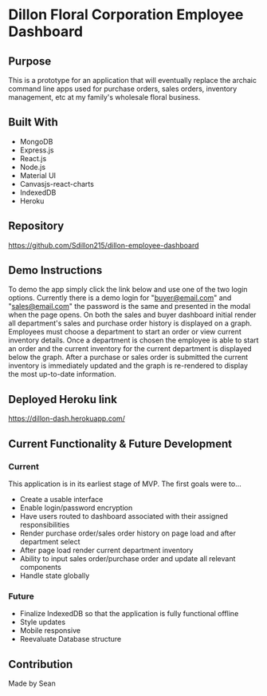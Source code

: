 # Dillon Floral Corporation Employee Dashboard

## Purpose
This is a prototype for an application that will eventually replace the archaic command line apps used for purchase orders, sales orders, inventory management, etc at my family's wholesale floral business.

## Built With
* MongoDB
* Express.js
* React.js
* Node.js
* Material UI
* Canvasjs-react-charts
* IndexedDB
* Heroku

## Repository
https://github.com/Sdillon215/dillon-employee-dashboard

## Demo Instructions
To demo the app simply click the link below and use one of the two login options. Currently there is a demo login for "buyer@email.com" and "sales@email.com" the password is the same and presented in the modal when the page opens. On both the sales and buyer dashboard initial render all department's sales and purchase order history is displayed on a graph. Employees must choose a department to start an order or view current inventory details. Once a department is chosen the employee is able to start an order and the current inventory for the current department is displayed below the graph. After a purchase or sales order is submitted the current inventory is immediately updated and the graph is re-rendered to display the most up-to-date information.
 
## Deployed Heroku link
https://dillon-dash.herokuapp.com/
 
## Current Functionality & Future Development
 
### Current
This application is in its earliest stage of MVP. The first goals were to...
* Create a usable interface
* Enable login/password encryption
* Have users routed to dashboard associated with their assigned responsibilities
* Render purchase order/sales order history on page load and after department select
* After page load render current department inventory
* Ability to input sales order/purchase order and update all relevant components
* Handle state globally
 
### Future
* Finalize IndexedDB so that the application is fully functional offline
* Style updates
* Mobile responsive
* Reevaluate Database structure

## Contribution
Made by Sean